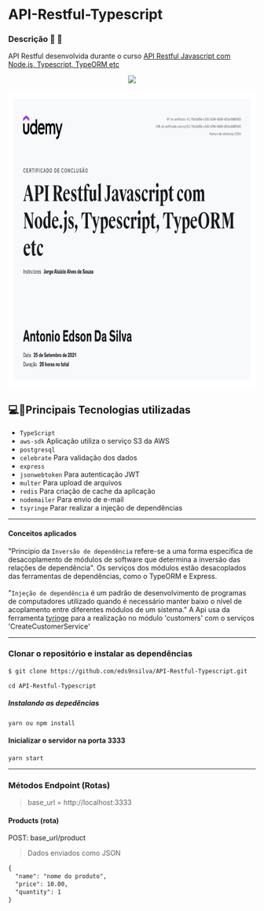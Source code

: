 # API-Restful-Typescript
### Descrição :memo: :page_facing_up:
API Restful desenvolvida durante o curso [API Restful Javascript com Node.js, Typescript, TypeORM etc](https://www.udemy.com/course/api-restful-de-vendas/)
<br>
<p align="center">
<img src="https://img.shields.io/badge/STATUS-CONCLUÍDO-green?style=for-the-badge"/>
</p>

<p align="center">
    <img width = "800" height= "600" src = "asserts/UC-7bb3a55e-c3d2-4294-9d99-b60ac0d8fb83.jpg">
</p>

## 💻:iphone:Principais Tecnologias utilizadas

- `TypeScript`
- `aws-sdk` Aplicação utiliza o serviço S3 da AWS
- `postgresql` 
- `celebrate` Para validação dos dados
- `express`
- `jsonwebtoken` Para autenticação JWT
- `multer` Para upload de arquivos
- `redis` Para criação de cache da aplicação
- `nodemailer` Para envio de e-mail
- `tsyringe` Parar realizar a injeção de dependências 
---
#### Conceitos aplicados
 "Principio da `Inversão de dependência` refere-se a uma forma específica de desacoplamento de módulos de software que determina a inversão das relações de dependência". Os serviços dos módulos estão desacoplados das ferramentas de dependências, como o TypeORM e Express.
 <br><br>
 "`Injeção de dependência` é um padrão de desenvolvimento de programas de computadores utilizado quando é necessário manter baixo o nível de acoplamento entre diferentes módulos de um sistema." A Api usa da ferramenta [tyringe](https://github.com/Microsoft/tsyringe#readme) para a realização no módulo 'customers' com o serviços 'CreateCustomerService'
 
 ---
 ### Clonar o repositório e instalar as dependências
```
$ git clone https://github.com/eds9nsilva/API-Restful-Typescript.git
```
```
cd API-Restful-Typescript
```
##### Instalando as depedências
```
yarn ou npm install
```
#### Inicializar o servidor na porta 3333
```
yarn start
```

---
 ### Métodos Endpoint (Rotas)
 > base_url = http://localhost:3333

#### Products (rota)
POST: base_url/product
<br>
> Dados enviados como JSON
```
{
  "name": "nome do produto",
  "price": 10.00,
  "quantity": 1
}
```
